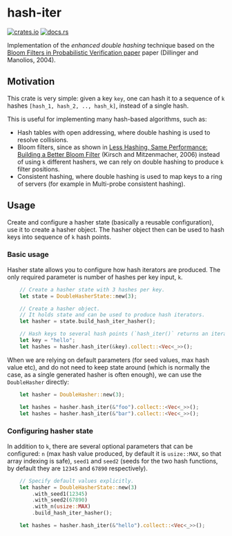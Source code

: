 # hash-iter

[![crates.io](https://img.shields.io/crates/d/hash-iter.svg)](https://crates.io/crates/hash-iter)
[![docs.rs](https://docs.rs/hash-iter/badge.svg)](https://docs.rs/hash-iter)

Implementation of the *enhanced double hashing* technique based on the
[Bloom Filters in Probabilistic Verification paper](https://www.khoury.northeastern.edu/~pete/pub/bloom-filters-verification.pdf)
paper (Dillinger and Manolios, 2004).

## Motivation

This crate is very simple: given a key `key`, one can hash it to a sequence of `k` hashes
`[hash_1, hash_2, .., hash_k]`, instead of a single hash.

This is useful for implementing many hash-based algorithms, such as:

- Hash tables with open addressing, where double hashing is used to resolve collisions.
- Bloom filters, since as shown in
  [Less Hashing, Same Performance: Building a Better Bloom Filter](https://www.eecs.harvard.edu/~michaelm/postscripts/rsa2008.pdf)
  (Kirsch and Mitzenmacher, 2006) instead of using `k` different hashers, we can rely on double
  hashing to produce `k` filter positions.
- Consistent hashing, where double hashing is used to map keys to a ring of servers (for example in
  Multi-probe consistent hashing).

## Usage

Create and configure a hasher state (basically a reusable configuration), use it to create a hasher
object. The hasher object then can be used to hash keys into sequence of `k` hash points.

### Basic usage

Hasher state allows you to configure how hash iterators are produced. The only required parameter is
number of hashes per key input, `k`.

``` rust
    // Create a hasher state with 3 hashes per key.
    let state = DoubleHasherState::new(3);

    // Create a hasher object.
    // It holds state and can be used to produce hash iterators.
    let hasher = state.build_hash_iter_hasher();

    // Hash keys to several hash points (`hash_iter()` returns an iterator).
    let key = "hello";
    let hashes = hasher.hash_iter(&key).collect::<Vec<_>>();
```

When we are relying on default parameters (for seed values, max hash value etc), and do not need to
keep state around (which is normally the case, as a single generated hasher is often enough), we can
use the `DoubleHasher` directly:

``` rust
    let hasher = DoubleHasher::new(3);

    let hashes = hasher.hash_iter(&"foo").collect::<Vec<_>>();
    let hashes = hasher.hash_iter(&"bar").collect::<Vec<_>>();
```

### Configuring hasher state

In addition to `k`, there are several optional parameters that can be configured: `n` (max hash
value produced, by default it is `usize::MAX`, so that array indexing is safe), `seed1` and `seed2`
(seeds for the two hash functions, by default they are `12345` and `67890` respectively).

``` rust
    // Specify default values explicitly.
    let hasher = DoubleHasherState::new(3)
        .with_seed1(12345)
        .with_seed2(67890)
        .with_n(usize::MAX)
        .build_hash_iter_hasher();

    let hashes = hasher.hash_iter(&"hello").collect::<Vec<_>>();
```
